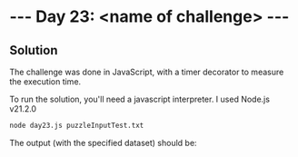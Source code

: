 # --- Day 23: \<name of challenge\> ---

## Solution

The challenge was done in JavaScript, with a timer decorator to measure the execution time.

To run the solution, you'll need a javascript interpreter. I used Node.js v21.2.0

```zsh
node day23.js puzzleInputTest.txt
```

The output (with the specified dataset) should be:

```zsh

```
